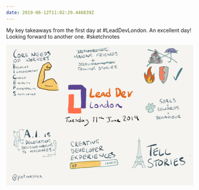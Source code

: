 ```yaml
---
date: 2019-06-12T11:02:29.446839Z
---
```

My key takeaways from the first day at #LeadDevLondon. An excellent day! Looking forward to another one. #sketchnotes

![](/media/6375586B-A63E-4240-AFBD-2777E2891998.png)
